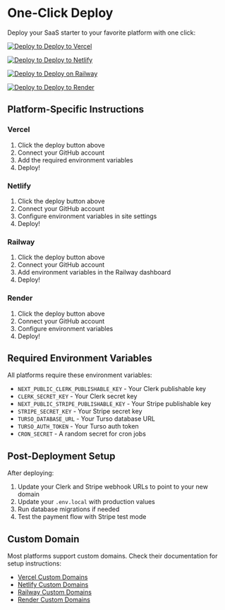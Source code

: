 # One-Click Deploy

Deploy your SaaS starter to your favorite platform with one click:

[![Deploy to Deploy to Vercel](https://img.shields.io/badge/Deploy%20to-Deploy%20to%20Vercel-000000?style=for-the-badge&logo=deploy%20to%20vercel&logoColor=white)](https://vercel.com/new/clone?repository=https%3A%2F%2Fgithub.com%2Fyourusername%2Fsaas-starter&env=NEXT_PUBLIC_CLERK_PUBLISHABLE_KEY%2CCLERK_SECRET_KEY%2CNEXT_PUBLIC_STRIPE_PUBLISHABLE_KEY%2CSTRIPE_SECRET_KEY%2CTURSO_DATABASE_URL%2CTURSO_AUTH_TOKEN%2CCRON_SECRET)

[![Deploy to Deploy to Netlify](https://img.shields.io/badge/Deploy%20to-Deploy%20to%20Netlify-00C7B7?style=for-the-badge&logo=deploy%20to%20netlify&logoColor=white)](https://app.netlify.com/start/deploy?repository=https%3A%2F%2Fgithub.com%2Fyourusername%2Fsaas-starter)

[![Deploy to Deploy on Railway](https://img.shields.io/badge/Deploy%20to-Deploy%20on%20Railway-0B0D0E?style=for-the-badge&logo=deploy%20on%20railway&logoColor=white)](https://railway.app/new/template?template=https%3A%2F%2Fgithub.com%2Fyourusername%2Fsaas-starter)

[![Deploy to Deploy to Render](https://img.shields.io/badge/Deploy%20to-Deploy%20to%20Render-46E3B7?style=for-the-badge&logo=deploy%20to%20render&logoColor=white)](https://render.com/deploy?repo=https%3A%2F%2Fgithub.com%2Fyourusername%2Fsaas-starter)

## Platform-Specific Instructions

### Vercel
1. Click the deploy button above
2. Connect your GitHub account
3. Add the required environment variables
4. Deploy!

### Netlify
1. Click the deploy button above
2. Connect your GitHub account
3. Configure environment variables in site settings
4. Deploy!

### Railway
1. Click the deploy button above
2. Connect your GitHub account
3. Add environment variables in the Railway dashboard
4. Deploy!

### Render
1. Click the deploy button above
2. Connect your GitHub account
3. Configure environment variables
4. Deploy!

## Required Environment Variables

All platforms require these environment variables:

- `NEXT_PUBLIC_CLERK_PUBLISHABLE_KEY` - Your Clerk publishable key
- `CLERK_SECRET_KEY` - Your Clerk secret key
- `NEXT_PUBLIC_STRIPE_PUBLISHABLE_KEY` - Your Stripe publishable key
- `STRIPE_SECRET_KEY` - Your Stripe secret key
- `TURSO_DATABASE_URL` - Your Turso database URL
- `TURSO_AUTH_TOKEN` - Your Turso auth token
- `CRON_SECRET` - A random secret for cron jobs

## Post-Deployment Setup

After deploying:

1. Update your Clerk and Stripe webhook URLs to point to your new domain
2. Update your `.env.local` with production values
3. Run database migrations if needed
4. Test the payment flow with Stripe test mode

## Custom Domain

Most platforms support custom domains. Check their documentation for setup instructions:

- [Vercel Custom Domains](https://vercel.com/docs/concepts/projects/custom-domains)
- [Netlify Custom Domains](https://docs.netlify.com/domains-https/custom-domains/)
- [Railway Custom Domains](https://docs.railway.app/deploy/custom-domains)
- [Render Custom Domains](https://render.com/docs/custom-domains)
